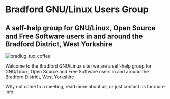 ---
---
# Bradford GNU/Linux Users Group
## A self-help group for GNU/Linux, Open Source and Free Software users in and around the Bradford District, West Yorkshire


![bradlug_tux_coffee](https://cloud.githubusercontent.com/assets/1515961/22296159/3943ac7c-e311-11e6-8fb4-ff179669aaae.jpg)

Welcome to the Bradford GNU/Linux site; we are a self-help group for GNU/Linux, Open Source and Free Software users in and around the Bradford District, West Yorkshire

Why not come to a meeting, read more about us, or just contact us for more info.
